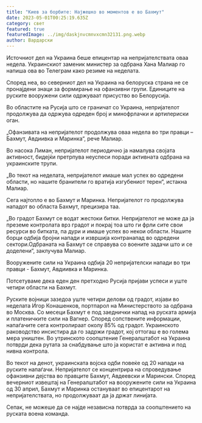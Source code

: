 ```yaml
---
title: "Киев за борбите: Најжешко во моментов е во Бахмут"
date: 2023-05-01T00:25:19.635Z
category: свет
featured: true
featuredImage: ../img/daskjnvcmnvxcmn32131.png.webp
author: Вардарски
---
```


Источниот дел на Украина беше епицентар на непријателствата оваа недела. Украинскиот заменик министер за одбрана Хана Малиар го напиша ова во Телеграм како резиме на неделата.

Според неа, во северниот дел на Украина на белоруска страна не се пронајдени знаци за формирање на офанзивни групи. Единиците на руските вооружени сили одржуваат присуство во Белорусија.

Во областите на Русија што се граничат со Украина, непријателот продолжува да одржува одреден број и минофрлачки и артилериски оган.

„Офанзивата на непријателот продолжува оваа недела во три правци – Бахмут, Авдиивка и Маринка“, рече Малиар.

Во насока Лиман, непријателот периодично ја намалува својата активност, бидејќи претрпува неуспеси поради активната одбрана на украинските трупи.

„Во текот на неделата, непријателот имаше мал успех во одредени области, но нашите бранители го вратија изгубениот терен“, истакна Малиар.

Сега најтопло е во Бахмут и Маринка. Непријателот го продолжува нападот во областа Бахмут, прецизира таа.

„Во градот Бахмут се водат жестоки битки. Непријателот не може да ја преземе контролата врз градот и покрај тоа што ги фрли сите свои ресурси во битката, па дури и имаше успех во некои области. Нашите борци одбија бројни напади и извршија контранапад во одредени сектори.Одбраната на Бахмут се справува со воените задачи што и се доделени“, заклучува Малиар.

Вооружените сили на Украина одбија 20 непријателски напади во три правци - Бахмут, Авдиивка и Маринка.

Потсетуваме дека еден ден претходно Русија пријави успеси и уште четири области на Бахмут.

Руските војници зазедоа уште четири делови од градот, изјави во неделата Игор Конашенков, портпарол на Министерството за одбрана во Москва. Со месеци Бахмут е под заеднички напад на руската армија и платеничките сили на Вагнер. Според сопствените информации, напаѓачите сега контролираат околу 85% од градот. Украинското раководство инсистира да го задржи градот, кој оттогаш е во голема мера уништен. Во утринското соопштение Генералштабот на Украина потврди дека рутата за снабдување што ја користат е активна и под нивна контрола.

Во текот на денот, украинската војска одби повеќе од 20 напади на руските напаѓачи. Непријателот се концентрира на спроведување офанзивни дејства во правците Бахмут, Авдеевски и Марински. Според вечерниот извештај на Генералштабот на вооружените сили на Украина од 30 април, Бахмут и Маринка остануваат во епицентарот на непријателствата, но продолжуваат да ја држат линијата.

Сепак, не можеше да се најде независна потврда за соопштението на руската воена команда.

